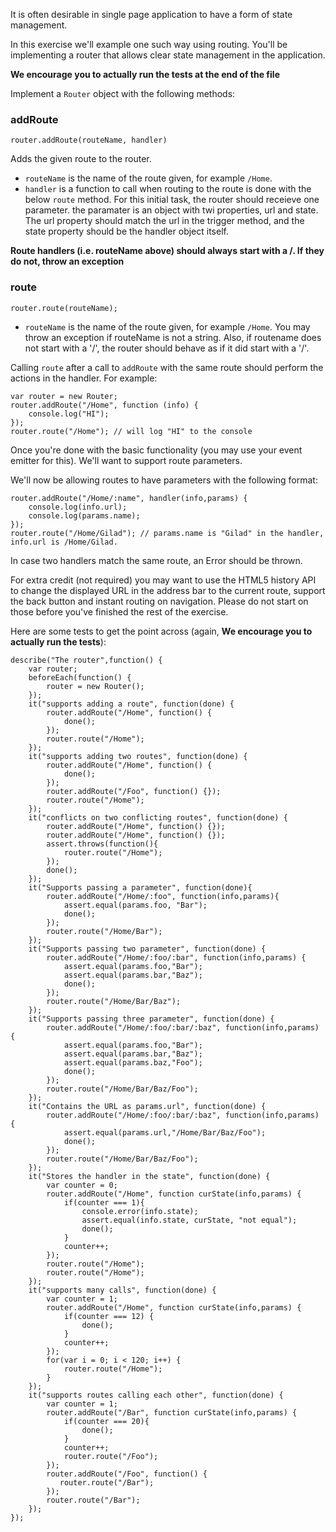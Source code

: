 It is often desirable in single page application to have a form of state management.

In this exercise we'll example one such way using routing. You'll be implementing a router that allows clear state management in the application.

**We encourage you to actually run the tests at the end of the file**

Implement a `Router` object with the following methods:

### addRoute

    router.addRoute(routeName, handler)

Adds the given route to the router.
 
 - `routeName` is the name of the route given, for example `/Home`.
 - `handler` is a function to call when routing to the route is done with the below `route` method. For this initial task, the router should receieve one parameter. the paramater is an object with twi properties, url and state. The url property should match the url in the trigger method, and the state property should be the handler object itself.
 
 **Route handlers (i.e. routeName above) should always start with a /. If they do not, throw an exception**

### route

    router.route(routeName);

 - `routeName` is the name of the route given, for example `/Home`.  You may throw an exception if routeName is not a string. Also, if routename does not start with a '/', the router should behave as if it did start with a '/'.

Calling `route` after a call to `addRoute` with the same route should perform the actions in the handler. For example:

    var router = new Router;
    router.addRoute("/Home", function (info) {
        console.log("HI");
    });
    router.route("/Home"); // will log "HI" to the console
    
Once you're done with the basic functionality (you may use your event emitter for this). We'll want to support route parameters.

We'll now be allowing routes to have parameters with the following format:

    router.addRoute("/Home/:name", handler(info,params) {
        console.log(info.url);
        console.log(params.name); 
    });
    router.route("/Home/Gilad"); // params.name is "Gilad" in the handler, info.url is /Home/Gilad.
    
In case two handlers match the same route, an Error should be thrown.

For extra credit (not required) you may want to use the HTML5 history API to change the displayed URL in the address bar to the current route, support the back button and instant routing on navigation. Please do not start on those before you've finished the rest of the exercise.

Here are some tests to get the point across (again, **We encourage you to actually run the tests**):

    describe("The router",function() {
        var router;
        beforeEach(function() {
            router = new Router();
        });
        it("supports adding a route", function(done) {
            router.addRoute("/Home", function() {
            	done();    
            });
            router.route("/Home");
        });
        it("supports adding two routes", function(done) {
            router.addRoute("/Home", function() {
            	done();
            });
            router.addRoute("/Foo", function() {});
            router.route("/Home");
        });
        it("conflicts on two conflicting routes", function(done) {
            router.addRoute("/Home", function() {});
            router.addRoute("/Home", function() {});
            assert.throws(function(){
                router.route("/Home");
            });
            done();
        });
        it("Supports passing a parameter", function(done){
            router.addRoute("/Home/:foo", function(info,params){
            	assert.equal(params.foo, "Bar");
                done();
            });
            router.route("/Home/Bar");
        });
        it("Supports passing two parameter", function(done) {
            router.addRoute("/Home/:foo/:bar", function(info,params) {
            	assert.equal(params.foo,"Bar");
                assert.equal(params.bar,"Baz");
                done();
            });
            router.route("/Home/Bar/Baz");
        });
        it("Supports passing three parameter", function(done) {
            router.addRoute("/Home/:foo/:bar/:baz", function(info,params) {
            	assert.equal(params.foo,"Bar");
                assert.equal(params.bar,"Baz");
                assert.equal(params.baz,"Foo");
                done();
            });
            router.route("/Home/Bar/Baz/Foo");
        });
        it("Contains the URL as params.url", function(done) {
            router.addRoute("/Home/:foo/:bar/:baz", function(info,params) {
            	assert.equal(params.url,"/Home/Bar/Baz/Foo");
                done();
            });
            router.route("/Home/Bar/Baz/Foo");
        });
        it("Stores the handler in the state", function(done) {
            var counter = 0;
            router.addRoute("/Home", function curState(info,params) {
            	if(counter === 1){
                    console.error(info.state);
                    assert.equal(info.state, curState, "not equal");
                    done();
                }
                counter++;
            });
            router.route("/Home");
            router.route("/Home");
        });
        it("supports many calls", function(done) {
            var counter = 1;
            router.addRoute("/Home", function curState(info,params) {
            	if(counter === 12) {
                    done();
                }
                counter++;
            });
            for(var i = 0; i < 120; i++) {
            	router.route("/Home");
            }
        });
        it("supports routes calling each other", function(done) {
            var counter = 1;
            router.addRoute("/Bar", function curState(info,params) {
            	if(counter === 20){
                    done();
                }
                counter++;
                router.route("/Foo");
            });
            router.addRoute("/Foo", function() {
               router.route("/Bar"); 
            });
          	router.route("/Bar");
        });
    });